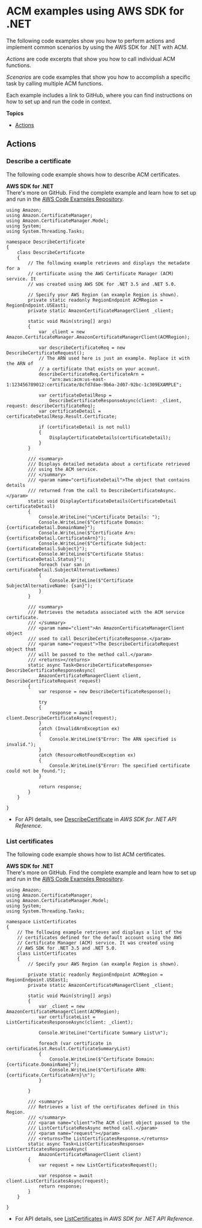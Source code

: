 # ACM examples using AWS SDK for \.NET<a name="csharp_acm_code_examples"></a>

The following code examples show you how to perform actions and implement common scenarios by using the AWS SDK for \.NET with ACM\.

*Actions* are code excerpts that show you how to call individual ACM functions\.

*Scenarios* are code examples that show you how to accomplish a specific task by calling multiple ACM functions\.

Each example includes a link to GitHub, where you can find instructions on how to set up and run the code in context\.

**Topics**
+ [Actions](#w2aac21c17c13c11c13)

## Actions<a name="w2aac21c17c13c11c13"></a>

### Describe a certificate<a name="acm_DescribeCertificate_csharp_topic"></a>

The following code example shows how to describe ACM certificates\.

**AWS SDK for \.NET**  
 There's more on GitHub\. Find the complete example and learn how to set up and run in the [AWS Code Examples Repository](https://github.com/awsdocs/aws-doc-sdk-examples/tree/main/dotnetv3/ACM#code-examples)\. 
  

```
using Amazon;
using Amazon.CertificateManager;
using Amazon.CertificateManager.Model;
using System;
using System.Threading.Tasks;

namespace DescribeCertificate
{
    class DescribeCertificate
    {
        // The following example retrieves and displays the metadate for a
        // certificate using the AWS Certificate Manager (ACM) service. It
        // was created using AWS SDK for .NET 3.5 and .NET 5.0.

        // Specify your AWS Region (an example Region is shown).
        private static readonly RegionEndpoint ACMRegion = RegionEndpoint.USEast1;
        private static AmazonCertificateManagerClient _client;

        static void Main(string[] args)
        {
            var _client = new Amazon.CertificateManager.AmazonCertificateManagerClient(ACMRegion);

            var describeCertificateReq = new DescribeCertificateRequest();
            // The ARN used here is just an example. Replace it with the ARN of
            // a certificate that exists on your account.
            describeCertificateReq.CertificateArn =
                "arn:aws:acm:us-east-1:123456789012:certificate/8cfd7dae-9b6a-2d07-92bc-1c309EXAMPLE";

            var certificateDetailResp =
                DescribeCertificateResponseAsync(client: _client, request: describeCertificateReq);
            var certificateDetail = certificateDetailResp.Result.Certificate;

            if (certificateDetail is not null)
            {
                DisplayCertificateDetails(certificateDetail);
            }
        }

        /// <summary>
        /// Displays detailed metadata about a certificate retrieved
        /// using the ACM service.
        /// </summary>
        /// <param name="certificateDetail">The object that contains details
        /// returned from the call to DescribeCertificateAsync.</param>
        static void DisplayCertificateDetails(CertificateDetail certificateDetail)
        {
            Console.WriteLine("\nCertificate Details: ");
            Console.WriteLine($"Certificate Domain: {certificateDetail.DomainName}");
            Console.WriteLine($"Certificate Arn: {certificateDetail.CertificateArn}");
            Console.WriteLine($"Certificate Subject: {certificateDetail.Subject}");
            Console.WriteLine($"Certificate Status: {certificateDetail.Status}");
            foreach (var san in certificateDetail.SubjectAlternativeNames)
            {
                Console.WriteLine($"Certificate SubjectAlternativeName: {san}");
            }
        }

        /// <summary>
        /// Retrieves the metadata associated with the ACM service certificate.
        /// </summary>
        /// <param name="client">An AmazonCertificateManagerClient object
        /// used to call DescribeCertificateResponse.</param>
        /// <param name="request">The DescribeCertificateRequest object that
        /// will be passed to the method call.</param>
        /// <returns></returns>
        static async Task<DescribeCertificateResponse> DescribeCertificateResponseAsync(
            AmazonCertificateManagerClient client, DescribeCertificateRequest request)
        {
            var response = new DescribeCertificateResponse();

            try
            {
                response = await client.DescribeCertificateAsync(request);
            }
            catch (InvalidArnException ex)
            {
                Console.WriteLine($"Error: The ARN specified is invalid.");
            }
            catch (ResourceNotFoundException ex)
            {
                Console.WriteLine($"Error: The specified certificate could not be found.");
            }

            return response;
        }
    }

}
```
+  For API details, see [DescribeCertificate](https://docs.aws.amazon.com/goto/DotNetSDKV3/acm-2015-12-08/DescribeCertificate) in *AWS SDK for \.NET API Reference*\. 

### List certificates<a name="acm_ListCertificates_csharp_topic"></a>

The following code example shows how to list ACM certificates\.

**AWS SDK for \.NET**  
 There's more on GitHub\. Find the complete example and learn how to set up and run in the [AWS Code Examples Repository](https://github.com/awsdocs/aws-doc-sdk-examples/tree/main/dotnetv3/ACM#code-examples)\. 
  

```
using Amazon;
using Amazon.CertificateManager;
using Amazon.CertificateManager.Model;
using System;
using System.Threading.Tasks;

namespace ListCertificates
{
    // The following example retrieves and displays a list of the
    // certificates defined for the default account using the AWS
    // Certificate Manager (ACM) service. It was created using
    // AWS SDK for .NET 3.5 and .NET 5.0.
    class ListCertificates
    {
        // Specify your AWS Region (an example Region is shown).

        private static readonly RegionEndpoint ACMRegion = RegionEndpoint.USEast1;
        private static AmazonCertificateManagerClient _client;

        static void Main(string[] args)
        {
            var _client = new AmazonCertificateManagerClient(ACMRegion);
            var certificateList = ListCertificatesResponseAsync(client: _client);

            Console.WriteLine("Certificate Summary List\n");

            foreach (var certificate in certificateList.Result.CertificateSummaryList)
            {
                Console.WriteLine($"Certificate Domain: {certificate.DomainName}");
                Console.WriteLine($"Certificate ARN: {certificate.CertificateArn}\n");
            }

        }

        /// <summary>
        /// Retrieves a list of the certificates defined in this Region.
        /// </summary>
        /// <param name="client">The ACM client object passed to the
        /// ListCertificateResAsync method call.</param>
        /// <param name="request"></param>
        /// <returns>The ListCertificatesResponse.</returns>
        static async Task<ListCertificatesResponse> ListCertificatesResponseAsync(
            AmazonCertificateManagerClient client)
        {
            var request = new ListCertificatesRequest();

            var response = await client.ListCertificatesAsync(request);
            return response;
        }
    }

}
```
+  For API details, see [ListCertificates](https://docs.aws.amazon.com/goto/DotNetSDKV3/acm-2015-12-08/ListCertificates) in *AWS SDK for \.NET API Reference*\. 